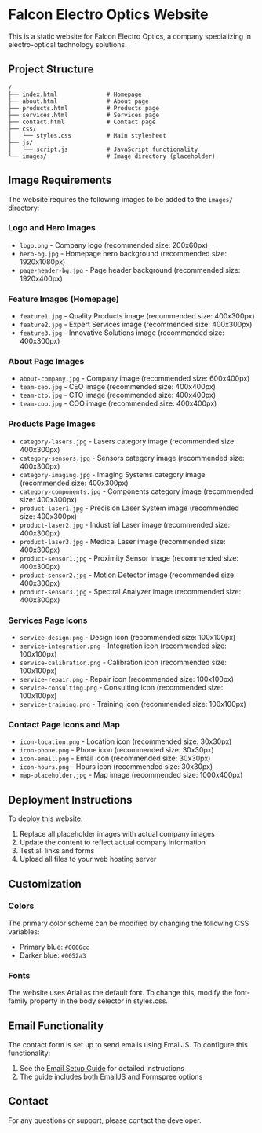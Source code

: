 # Falcon Electro Optics Website

This is a static website for Falcon Electro Optics, a company specializing in electro-optical technology solutions.

## Project Structure

```
/
├── index.html              # Homepage
├── about.html              # About page
├── products.html           # Products page
├── services.html           # Services page
├── contact.html            # Contact page
├── css/
│   └── styles.css          # Main stylesheet
├── js/
│   └── script.js           # JavaScript functionality
└── images/                 # Image directory (placeholder)
```

## Image Requirements

The website requires the following images to be added to the `images/` directory:

### Logo and Hero Images
- `logo.png` - Company logo (recommended size: 200x60px)
- `hero-bg.jpg` - Homepage hero background (recommended size: 1920x1080px)
- `page-header-bg.jpg` - Page header background (recommended size: 1920x400px)

### Feature Images (Homepage)
- `feature1.jpg` - Quality Products image (recommended size: 400x300px)
- `feature2.jpg` - Expert Services image (recommended size: 400x300px)
- `feature3.jpg` - Innovative Solutions image (recommended size: 400x300px)

### About Page Images
- `about-company.jpg` - Company image (recommended size: 600x400px)
- `team-ceo.jpg` - CEO image (recommended size: 400x400px)
- `team-cto.jpg` - CTO image (recommended size: 400x400px)
- `team-coo.jpg` - COO image (recommended size: 400x400px)

### Products Page Images
- `category-lasers.jpg` - Lasers category image (recommended size: 400x300px)
- `category-sensors.jpg` - Sensors category image (recommended size: 400x300px)
- `category-imaging.jpg` - Imaging Systems category image (recommended size: 400x300px)
- `category-components.jpg` - Components category image (recommended size: 400x300px)
- `product-laser1.jpg` - Precision Laser System image (recommended size: 400x300px)
- `product-laser2.jpg` - Industrial Laser image (recommended size: 400x300px)
- `product-laser3.jpg` - Medical Laser image (recommended size: 400x300px)
- `product-sensor1.jpg` - Proximity Sensor image (recommended size: 400x300px)
- `product-sensor2.jpg` - Motion Detector image (recommended size: 400x300px)
- `product-sensor3.jpg` - Spectral Analyzer image (recommended size: 400x300px)

### Services Page Icons
- `service-design.png` - Design icon (recommended size: 100x100px)
- `service-integration.png` - Integration icon (recommended size: 100x100px)
- `service-calibration.png` - Calibration icon (recommended size: 100x100px)
- `service-repair.png` - Repair icon (recommended size: 100x100px)
- `service-consulting.png` - Consulting icon (recommended size: 100x100px)
- `service-training.png` - Training icon (recommended size: 100x100px)

### Contact Page Icons and Map
- `icon-location.png` - Location icon (recommended size: 30x30px)
- `icon-phone.png` - Phone icon (recommended size: 30x30px)
- `icon-email.png` - Email icon (recommended size: 30x30px)
- `icon-hours.png` - Hours icon (recommended size: 30x30px)
- `map-placeholder.jpg` - Map image (recommended size: 1000x400px)

## Deployment Instructions

To deploy this website:

1. Replace all placeholder images with actual company images
2. Update the content to reflect actual company information
3. Test all links and forms
4. Upload all files to your web hosting server

## Customization

### Colors
The primary color scheme can be modified by changing the following CSS variables:
- Primary blue: `#0066cc`
- Darker blue: `#0052a3`

### Fonts
The website uses Arial as the default font. To change this, modify the font-family property in the body selector in styles.css.

## Email Functionality

The contact form is set up to send emails using EmailJS. To configure this functionality:

1. See the [Email Setup Guide](email-setup.md) for detailed instructions
2. The guide includes both EmailJS and Formspree options

## Contact

For any questions or support, please contact the developer.
